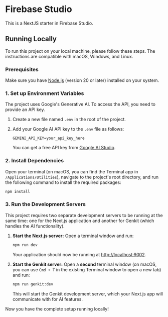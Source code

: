 # Firebase Studio

This is a NextJS starter in Firebase Studio.

## Running Locally

To run this project on your local machine, please follow these steps. The instructions are compatible with macOS, Windows, and Linux.

### Prerequisites

Make sure you have [Node.js](https://nodejs.org/) (version 20 or later) installed on your system.

### 1. Set up Environment Variables

The project uses Google's Generative AI. To access the API, you need to provide an API key.

1.  Create a new file named `.env` in the root of the project.
2.  Add your Google AI API key to the `.env` file as follows:

    ```
    GEMINI_API_KEY=your_api_key_here
    ```

    You can get a free API key from [Google AI Studio](https://makersuite.google.com/app/apikey).

### 2. Install Dependencies

Open your terminal (on macOS, you can find the Terminal app in `/Applications/Utilities`), navigate to the project's root directory, and run the following command to install the required packages:

```bash
npm install
```

### 3. Run the Development Servers

This project requires two separate development servers to be running at the same time: one for the Next.js application and another for Genkit (which handles the AI functionality).

1.  **Start the Next.js server:**
    Open a terminal window and run:
    ```bash
    npm run dev
    ```
    Your application should now be running at [http://localhost:9002](http://localhost:9002).

2.  **Start the Genkit server:**
    Open a **second** terminal window (on macOS, you can use `Cmd + T` in the existing Terminal window to open a new tab) and run:
    ```bash
    npm run genkit:dev
    ```
    This will start the Genkit development server, which your Next.js app will communicate with for AI features.

Now you have the complete setup running locally!
